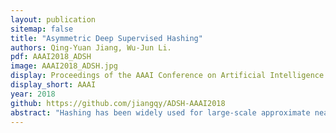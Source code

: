 ```yaml
---
layout: publication
sitemap: false
title: "Asymmetric Deep Supervised Hashing"
authors: Qing-Yuan Jiang, Wu-Jun Li.
pdf: AAAI2018_ADSH
image: AAAI2018_ADSH.jpg
display: Proceedings of the AAAI Conference on Artificial Intelligence
display_short: AAAI
year: 2018
github: https://github.com/jiangqy/ADSH-AAAI2018
abstract: "Hashing has been widely used for large-scale approximate nearest neighbor search because of its storage and search efficiency. Recent work has found that deep supervised hashing can significantly outperform non-deep supervised hashing in many applications. However, most existing deep supervised hashing methods adopt a symmetric strategy to learn one deep hash function for both query points and database (retrieval) points. The training of these symmetric deep supervised hashing methods is typically time-consuming, which makes them hard to effectively utilize the supervised information for cases with large-scale database. In this paper, we propose a novel deep supervised hashing method, called asymmetric deep supervised hashing (ADSH), for large-scale nearest neighbor search. ADSH treats the query points and database points in an asymmetric way. More specifically, ADSH learns a deep hash function only for query points, while the hash codes for database points are directly learned. The training of ADSH is much more efficient than that of traditional symmetric deep supervised hashing methods. Experiments show that ADSH can achieve state-of-the-art performance in real applications."
---
```

